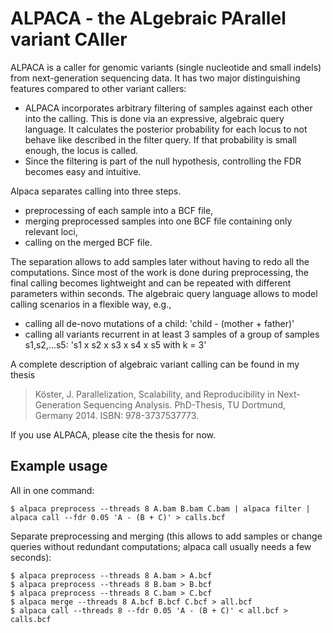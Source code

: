# ALPACA - the ALgebraic PArallel variant CAller
ALPACA is a caller for genomic variants (single nucleotide and small indels) from next-generation sequencing data.
It has two major distinguishing features compared to other variant callers:

* ALPACA incorporates arbitrary filtering of samples against each other into the calling. This is done via an expressive, algebraic query language. It calculates the posterior probability for each locus to not behave like described in the filter query. If that probability is small enough, the locus is called.
* Since the filtering is part of the null hypothesis, controlling the FDR becomes easy and intuitive.

Alpaca separates calling into three steps.

* preprocessing of each sample into a BCF file,
* merging preprocessed samples into one BCF file containing only relevant loci,
* calling on the merged BCF file.

The separation allows to add samples later without having to redo all the computations. Since most of the work is done during preprocessing, the final calling becomes lightweight and can be repeated with different parameters within seconds.
The algebraic query language allows to model calling scenarios in a flexible way, e.g.,

* calling all de-novo mutations of a child: 'child - (mother + father)'
* calling all variants recurrent in at least 3 samples of a group of samples s1,s2,...s5: 's1 x s2 x s3 x s4 x s5 with k = 3'

A complete description of algebraic variant calling can be found in my thesis

> Köster, J. Parallelization, Scalability, and Reproducibility in Next-Generation Sequencing Analysis. PhD-Thesis, TU Dortmund, Germany 2014. ISBN: 978-3737537773.

If you use ALPACA, please cite the thesis for now.

## Example usage

All in one command:

    $ alpaca preprocess --threads 8 A.bam B.bam C.bam | alpaca filter | alpaca call --fdr 0.05 'A - (B + C)' > calls.bcf

Separate preprocessing and merging (this allows to add samples or change queries without redundant computations; alpaca call usually needs a few seconds):

    $ alpaca preprocess --threads 8 A.bam > A.bcf
    $ alpaca preprocess --threads 8 B.bam > B.bcf
    $ alpaca preprocess --threads 8 C.bam > C.bcf
    $ alpaca merge --threads 8 A.bcf B.bcf C.bcf > all.bcf
    $ alpaca call --threads 8 --fdr 0.05 'A - (B + C)' < all.bcf > calls.bcf

